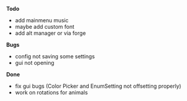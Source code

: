 **Todo**
* add mainmenu music
* maybe add custom font
* add alt manager or via forge 

**Bugs**
* config not saving some settings
* gui not opening

**Done**
* fix gui bugs (Color Picker and EnumSetting not offsetting properly)
* work on rotations for animals
